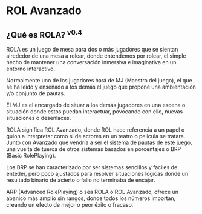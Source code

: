 # ROL Avanzado
## ¿Qué es ROLA? <sup>v0.4</sup>

ROLA es un juego de mesa para dos o más jugadores que se sientan alrededor de una mesa a rolear, donde entendemos por rolear, el simple hecho de mantener una conversación inmersiva e imaginativa en un entorno interactivo.

Normalmente uno de los jugadores hará de MJ (Maestro del juego), el que se ha leido y enseñado a los demás el juego que propone una ambientación y/o conjunto de pautas.

El MJ es el encargado de situar a los demás jugadores en una escena o situación donde estos puedan interactuar, povocando con ello, nuevas situaciones o desenlaces.

ROLA significa ROL Avanzado, donde ROL hace referencia a un papel o guion a interpretar como si de actores en un teatro o pelicula se tratara. Junto con Avanzado que vendría a ser el sistema de pautas de este juego, una vuelta de tuerca de otros sistemas basados en porcentajes o BRP (Basic RolePlaying).

Los BRP se han caracterizado por ser sistemas sencillos y faciles de enteder, pero poco ajustados para resolver situaciones lógicas donde un resultado binario de acierto o fallo no terminaba de encajar.

ARP (Advanced RolePlaying) o sea ROLA o ROL Avanzado, ofrece un abanico más amplio sin rangos, donde todos los números importan, creando un efecto de mejor o peor éxito o fracaso.
